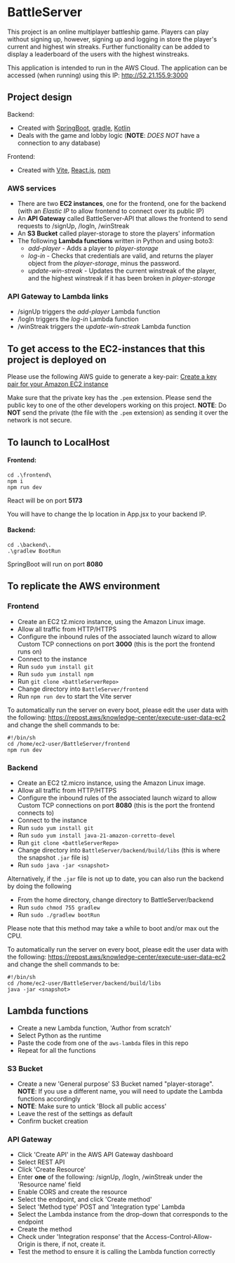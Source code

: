 # BattleServer
This project is an online multiplayer battleship game. Players can play without signing up, however, signing up and logging in store the player's current and highest win streaks. Further functionality can be added to display a leaderboard of the users with the highest winstreaks. 

This application is intended to run in the AWS Cloud. The application can be accessed (when running) using this IP: http://52.21.155.9:3000

## Project design
Backend: 
- Created with [SpringBoot](https://spring.io/projects/spring-boot), [gradle](https://gradle.org/), [Kotlin](https://kotlinlang.org)
- Deals with the game and lobby logic (**NOTE**: *DOES NOT* have a connection to any database)

Frontend:
- Created with [Vite](https://vite.dev/), [React.js](https://reactjs.org), [npm](https://www.npmjs.com/)

### AWS services
- There are two **EC2 instances**, one for the frontend, one for the backend (with an *Elastic IP* to allow frontend to connect over its public IP)
- An **API Gateway** called BattleServer-API that allows the frontend to send requests to /signUp, /logIn, /winStreak
- An **S3 Bucket** called player-storage to store the players' information
- The following **Lambda functions** written in Python and using boto3:
  - *add-player* - Adds a player to *player-storage*
  - *log-in* - Checks that credentials are valid, and returns the player object from the *player-storage*, minus the password.
  - *update-win-streak* - Updates the current winstreak of the player, and the highest winstreak if it has been broken in *player-storage*

### API Gateway to Lambda links
- /signUp triggers the *add-player* Lambda function
- /logIn triggers the *log-in* Lambda function
- /winStreak triggers the *update-win-streak* Lambda function

## To get access to the EC2-instances that this project is deployed on
Please use the following AWS guide to generate a key-pair: [Create a key pair for your Amazon EC2 instance](https://docs.aws.amazon.com/AWSEC2/latest/UserGuide/create-key-pairs.html)

Make sure that the private key has the `.pem` extension. Please send the public key to one of the other developers working on this project. **NOTE**: Do **NOT** send the private (the file with the `.pem` extension) as sending it over the network is not secure.
## To launch to LocalHost
#### Frontend:
```
cd .\frontend\
npm i
npm run dev
```
React will be on port **5173**

You will have to change the Ip location in App.jsx to your backend IP.

#### Backend:
```
cd .\backend\.
.\gradlew BootRun
```

SpringBoot will run on port **8080**

## To replicate the AWS environment
### Frontend
- Create an EC2 t2.micro instance, using the Amazon Linux image.
- Allow all traffic from HTTP/HTTPS
- Configure the inbound rules of the associated launch wizard to allow Custom TCP connections on port **3000** (this is the port the frontend runs on)
- Connect to the instance
- Run `sudo yum install git`
- Run `sudo yum install npm`
- Run `git clone <battleServerRepo>`
- Change directory into `BattleServer/frontend`
- Run `npm run dev` to start the Vite server

To automatically run the server on every boot, please edit the user data with the following: https://repost.aws/knowledge-center/execute-user-data-ec2 and change the shell commands to be:
```
#!/bin/sh
cd /home/ec2-user/BattleServer/frontend
npm run dev
```

### Backend
- Create an EC2 t2.micro instance, using the Amazon Linux image.
- Allow all traffic from HTTP/HTTPS
- Configure the inbound rules of the associated launch wizard to allow Custom TCP connections on port **8080** (this is the port the frontend connects to)
- Connect to the instance
- Run `sudo yum install git`
- Run `sudo yum install java-21-amazon-corretto-devel`
- Run `git clone <battleServerRepo>`
- Change directory into `BattleServer/backend/build/libs` (this is where the snapshot `.jar` file is)
- Run `sudo java -jar <snapshot>`

Alternatively, if the `.jar` file is not up to date, you can also run the backend by doing the following
- From the home directory, change directory to BattleServer/backend
- Run `sudo chmod 755 gradlew`
- Run `sudo ./gradlew bootRun`

Please note that this method may take a while to boot and/or max out the CPU.

To automatically run the server on every boot, please edit the user data with the following: https://repost.aws/knowledge-center/execute-user-data-ec2 and change the shell commands to be:
```
#!/bin/sh
cd /home/ec2-user/BattleServer/backend/build/libs
java -jar <snapshot>
```

## Lambda functions
- Create a new Lambda function, 'Author from scratch'
- Select Python as the runtime
- Paste the code from one of the `aws-lambda` files in this repo
- Repeat for all the functions

### S3 Bucket
- Create a new 'General purpose' S3 Bucket named "player-storage". **NOTE**: If you use a different name, you will need to update the Lambda functions accordingly
- **NOTE**: Make sure to untick 'Block all public access'
- Leave the rest of the settings as default
- Confirm bucket creation

### API Gateway
- Click 'Create API' in the AWS API Gateway dashboard
- Select REST API
- Click 'Create Resource'
- Enter **one** of the following: /signUp, /logIn, /winStreak under the 'Resource name' field
- Enable CORS and create the resource
- Select the endpoint, and click 'Create method'
- Select 'Method type' POST and 'Integration type' Lambda
- Select the Lambda instance from the drop-down that corresponds to the endpoint
- Create the method
- Check under 'Integration response' that the Access-Control-Allow-Origin is there, if not, create it.
- Test the method to ensure it is calling the Lambda function correctly
